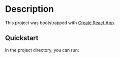 # Description

This project was bootstrapped with [Create React App](https://github.com/facebook/create-react-app).

## Quickstart

In the project directory, you can run:
